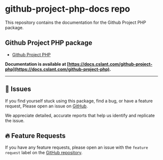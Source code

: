 # github-project-php-docs repo

This repository contains the documentation for the Github Project PHP package.

## Github Project PHP package

- [Github Project PHP](https://github.com/cslant/github-project-php)

**Documentation is available at [https://docs.cslant.com/github-project-php](https://docs.cslant.com/github-project-php).**


--- 

## 📢 Issues

If you find yourself stuck using this package, find a bug, or have a feature request, Please open an issue on [GitHub](https://github.com/cslant/github-project-php/issues).

We appreciate detailed, accurate reports that help us identify and replicate the issue.

## 🔥 Feature Requests

If you have any feature requests, please open an issue with the `feature request` label on the [GitHub repository](https://github.com/cslant/github-project-php/issues/new?assignees=&labels=&projects=&template=feature_request.md&title=).
